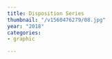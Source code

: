 ```yaml
---
title: Disposition Series
thumbnail: "/v1560476279/08.jpg"
year: "2018"
categories:
- graphic

---
```

